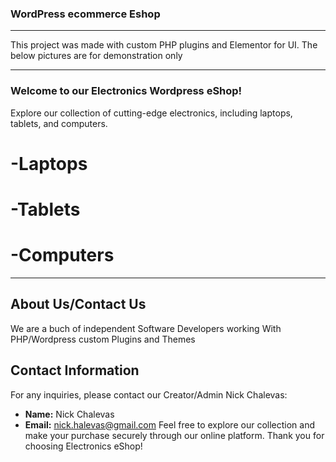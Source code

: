 ### WordPress ecommerce Eshop
------------------------------------------------------------------------
This  project was made with custom PHP plugins  and Elementor for UI. The below pictures are for demonstration only

------------------------------------------------------------------------
### Welcome to our Electronics Wordpress eShop!

Explore our collection of cutting-edge electronics, including laptops, tablets, and computers.

# -Laptops

# -Tablets

# -Computers

-----------------------------------------------------------------------
 
## About Us/Contact Us

We are a buch of independent Software Developers working With PHP/Wordpress custom Plugins and Themes

## Contact Information

For any inquiries, please contact our Creator/Admin Nick Chalevas:

- **Name:** Nick Chalevas
- **Email:** nick.halevas@gmail.com
Feel free to explore our collection and make your purchase securely through our online platform. Thank you for choosing Electronics eShop!
